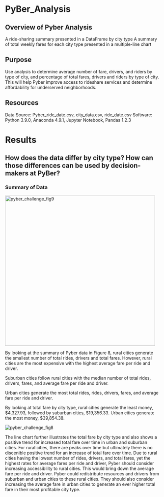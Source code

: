 # PyBer_Analysis
## Overview of Pyber Analysis
A ride-sharing summary presented in a DataFrame by city type
A summary of total weekly fares for each city type presented in a multiple-line chart 

## Purpose
Use analysis to determine average number of fare, drivers, and riders by type of city, and percentage of total fares, drivers and riders by type of city. This will help Pyber improve access to rideshare services and determine affordability for underserved neighborhoods. 

## Resources
Data Source: Pyber_ride_date.csv, city_data.csv, ride_date.csv
Software: Python 3.9.0, Anaconda 4.9.1, Jupyter Notebook, Pandas 1.2.3

# Results
## How does the data differ by city type? How can those differences can be used by decision-makers at PyBer?
### Summary of Data

<img width="488" alt="pyber_challenge_fig9" src="https://user-images.githubusercontent.com/72039212/114025715-0dfb5680-983b-11eb-9af2-6d92f50ae503.png">

By looking at the summary of Pyber data in Figure 8, rural cities generate the smallest number of total rides, drivers and total fares. However, rural cities are the most expensive with the highest average fare per ride and driver. 

Suburban cities follow rural cities with the median number of total rides, drivers, fares, and average fare per ride and driver.

Urban cities generate the most total rides, rides, drivers, fares, and average fare per ride and driver.

By looking at total fare by city type, rural cities generate the least money, $4,327.93, followed by suburban cities, $19,356.33. Urban cities generate the most money, $39,854.38.

![pyber_challenge_fig8](https://user-images.githubusercontent.com/72039212/114029356-0a69ce80-983f-11eb-9bcf-4bcbc62032ba.png)

                                                                                                                                                      
The line chart further illustrates the total fare by city type and also shows a positive trend for increased total fare over time in urban and suburban cities. For rural cities, there are peaks over time but ultimately there is no discenible positive trend for an increase of total fare over time. Due to rural cities having the lowest number of rides, drivers, and total fares, yet the highest rates for average fares per ride and driver, Pyber should consider increasing accessibility to rural cities. This would bring down the average fare per ride and driver. Pyber could redistribute resources and drivers from suburban and urban cities to these rural cities. They should also consider increasing the average fare in urban cities to generate an ever higher total fare in their most profitable city type. 
